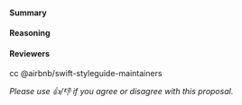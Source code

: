 #### Summary

<!--- required --->

#### Reasoning

<!--- required --->

#### Reviewers
cc @airbnb/swift-styleguide-maintainers

_Please use 👍/👎 if you agree or disagree with this proposal._
